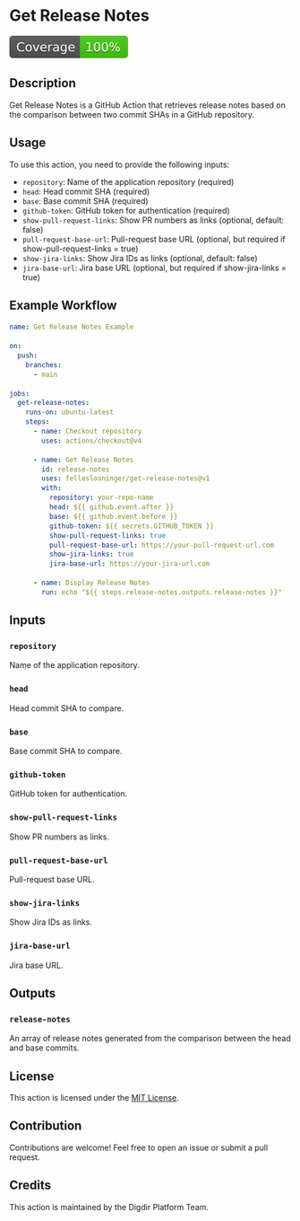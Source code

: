 # Get Release Notes

[![Coverage](./badges/coverage.svg)](./badges/coverage.svg)

## Description

Get Release Notes is a GitHub Action that retrieves release notes based on the
comparison between two commit SHAs in a GitHub repository.

## Usage

To use this action, you need to provide the following inputs:

- `repository`: Name of the application repository (required)
- `head`: Head commit SHA (required)
- `base`: Base commit SHA (required)
- `github-token`: GitHub token for authentication (required)
- `show-pull-request-links`: Show PR numbers as links (optional, default: false)
- `pull-request-base-url`: Pull-request base URL (optional, but required if
  show-pull-request-links = true)
- `show-jira-links`: Show Jira IDs as links (optional, default: false)
- `jira-base-url`: Jira base URL (optional, but required if show-jira-links =
  true)

## Example Workflow

```yaml
name: Get Release Notes Example

on:
  push:
    branches:
      - main

jobs:
  get-release-notes:
    runs-on: ubuntu-latest
    steps:
      - name: Checkout repository
        uses: actions/checkout@v4

      - name: Get Release Notes
        id: release-notes
        uses: felleslosninger/get-release-notes@v1
        with:
          repository: your-repo-name
          head: ${{ github.event.after }}
          base: ${{ github.event.before }}
          github-token: ${{ secrets.GITHUB_TOKEN }}
          show-pull-request-links: true
          pull-request-base-url: https://your-pull-request-url.com
          show-jira-links: true
          jira-base-url: https://your-jira-url.com

      - name: Display Release Notes
        run: echo "${{ steps.release-notes.outputs.release-notes }}"
```

## Inputs

### `repository`

Name of the application repository.

### `head`

Head commit SHA to compare.

### `base`

Base commit SHA to compare.

### `github-token`

GitHub token for authentication.

### `show-pull-request-links`

Show PR numbers as links.

### `pull-request-base-url`

Pull-request base URL.

### `show-jira-links`

Show Jira IDs as links.

### `jira-base-url`

Jira base URL.

## Outputs

### `release-notes`

An array of release notes generated from the comparison between the head and
base commits.

## License

This action is licensed under the [MIT License](LICENSE).

## Contribution

Contributions are welcome! Feel free to open an issue or submit a pull request.

## Credits

This action is maintained by the Digdir Platform Team.
